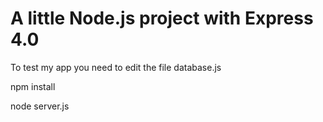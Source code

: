 A little Node.js project with Express 4.0
==============

To test my app you need to edit the file database.js

npm install

node server.js
